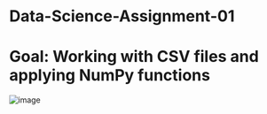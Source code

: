 # Data-Science-Assignment-01
# Goal: Working with CSV files and applying NumPy functions

![image](https://github.com/DrRauf/Data-Science-Assignment-01/assets/98706594/0a5fdd7c-7c63-4636-8ad5-7f7eca4be991)

